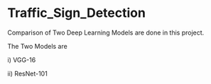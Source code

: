 # Traffic_Sign_Detection
Comparison of Two Deep Learning Models are done in this project.


The Two Models are 

i) VGG-16

ii) ResNet-101
